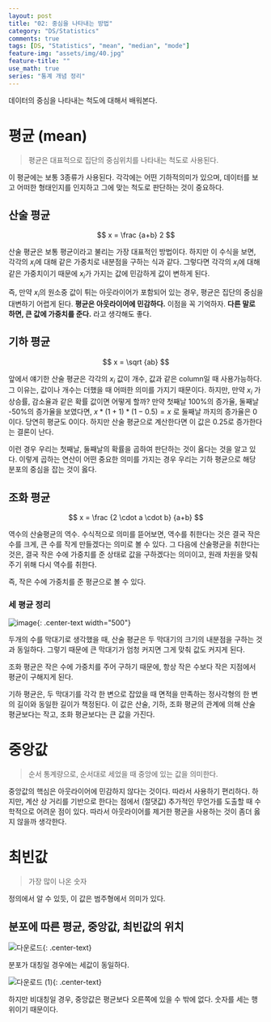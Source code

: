 ```yaml
---
layout: post
title: "02: 중심을 나타내는 방법"
category: "DS/Statistics"
comments: true
tags: [DS, "Statistics", "mean", "median", "mode"]
feature-img: "assets/img/40.jpg"
feature-title: ""
use_math: true
series: "통계 개념 정리"
---
```


데이터의 중심을 나타내는 척도에 대해서 배워본다.

# 평균 (mean)

> 평균은 대표적으로 집단의 중심위치를 나타내는 척도로 사용된다.

이 평균에는 보통 3종류가 사용된다. 각각에는 어떤 기하적의미가 있으며, 데이터를 보고 어떠한 형태인지를 인지하고 그에 맞는 척도로 판단하는 것이 중요하다.

## 산술 평균

$$
x = \frac {a+b} 2
$$

산술 평균은 보통 평균이라고 불리는 가장 대표적인 방법이다. 하지만 이 수식을 보면, 각각의 $x_i$에 대해 같은 가중치로 내분점을 구하는 식과 같다. 그렇다면 각각의 $x_i$에 대해 같은 가중치이기 때문에 $x_i$가 가지는 값에 민감하게 값이 변하게 된다.

즉, 만약 $x_i$의 원소중 값이 튀는 아웃라이어가 포함되어 있는 경우, 평균은 집단의 중심을 대변하기 어렵게 된다. **평균은 아웃라이어에 민감하다.** 이점을 꼭 기억하자. **다른 말로 하면, 큰 값에 가중치를 준다.** 라고 생각해도 좋다.

## 기하 평균

$$
x = \sqrt {ab}
$$

앞에서 얘기한 산술 평균은 각각의 $x_i$ 값이 개수, 값과 같은 column일 때 사용가능하다. 그 이유는, 값이나 개수는 더했을 때 어떠한 의미를 가지기 때문이다. 하지만, 만약 $x_i$ 가 상승률, 감소율과 같은 확률 값이면 어떻게 할까? 만약 첫째날 100%의 증가율, 둘째날 -50%의 증가율을 보였다면, $x*(1+1)*(1-0.5) = x$ 로 둘째날 까지의 증가율은 0이다. 당연히 평균도 0이다. 하지만 산술 평균으로 계산한다면 이 값은 0.25로 증가한다는 결론이 난다.

이런 경우 우리는 첫째날, 둘째날의 확률을 곱하여 판단하는 것이 옳다는 것을 알고 있다. 이렇게 곱하는 연산이 어떤 중요한 의미를 가지는 경우 우리는 기하 평균으로 해당 분포의 중심을 잡는 것이 옳다.

## 조화 평균

$$
x = \frac {2 \cdot a \cdot b} {a+b}
$$

역수의 산술평균의 역수. 수식적으로 의미를 뜯어보면, 역수를 취한다는 것은 결국 작은 수를 크게, 큰 수를 작게 만들겠다는 의미로 볼 수 있다. 그 다음에 산술평균을 취한다는 것은, 결국 작은 수에 가중치를 준 상태로 값을 구하겠다는 의미이고, 원래 차원을 맞춰주기 위해 다시 역수를 취한다.

즉, 작은 수에 가중치를 준 평균으로 볼 수 있다.

### 세 평균 정리

![image](https://user-images.githubusercontent.com/37871541/82111682-d185be80-9781-11ea-9a3f-e075e111d708.png){: .center-text width="500"}

두개의 수를 막대기로 생각했을 때, 산술 평균은 두 막대기의 크기의 내분점을 구하는 것과 동일하다. 그렇기 때문에 큰 막대기가 엄청 커지면 그게 맞춰 값도 커지게 된다.

조화 평균은 작은 수에 가중치를 주어 구하기 때문에, 항상 작은 수보다 작은 지점에서 평균이 구해지게 된다.

기하 평균은, 두 막대기를 각각 한 변으로 잡았을 때 면적을 만족하는 정사각형의 한 변의 길이와 동일한 길이가 책정된다. 이 값은 산술, 기하, 조화 평균의 관계에 의해 산술 평균보다는 작고, 조화 평균보다는 큰 값을 가진다.

# 중앙값

> 순서 통계량으로, 순서대로 세었을 때 중앙에 있는 값을 의미한다.

중앙값의 핵심은 아웃라이어에 민감하지 않다는 것이다. 따라서 사용하기 편리하다. 하지만, 계산 상 거리를 기반으로 한다는 점에서 (절댓값) 추가적인 무언가를 도출할 때 수학적으로 어려운 점이 있다. 따라서 아웃라이어를 제거한 평균을 사용하는 것이 좀더 옳지 않을까 생각한다.

# 최빈값

> 가장 많이 나온 숫자

정의에서 알 수 있듯, 이 값은 범주형에서 의미가 있다.

## 분포에 따른 평균, 중앙값, 최빈값의 위치

![다운로드](https://user-images.githubusercontent.com/37871541/82112223-ee23f580-9785-11ea-9c75-5c580089fddd.jpeg){: .center-text}

분포가 대칭일 경우에는 세값이 동일하다.

![다운로드 (1)](https://user-images.githubusercontent.com/37871541/82112225-f4b26d00-9785-11ea-85f2-ef9ef93d036f.jpeg){: .center-text}

하지만 비대칭일 경우, 중앙값은 평균보다 오른쪽에 있을 수 밖에 없다. 숫자를 세는 행위이기 때문이다.
